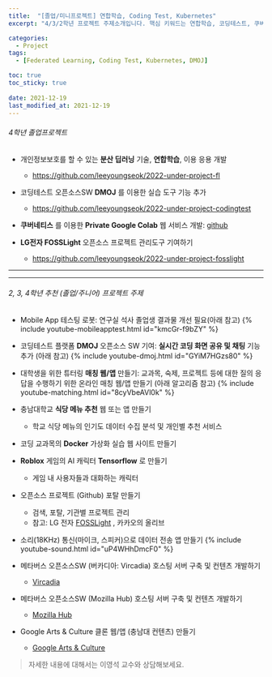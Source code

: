 ```yaml
---
title:  "[졸업/미니프로젝트] 연합학습, Coding Test, Kubernetes"
excerpt: "4/3/2학년 프로젝트 주제소개입니다. 핵심 키워드는 연합학습, 코딩테스트, 쿠버네티스, 도커, 공개SW 입니다. "

categories:
  - Project
tags:
  - [Federated Learning, Coding Test, Kubernetes, DMOJ]

toc: true
toc_sticky: true
 
date: 2021-12-19
last_modified_at: 2021-12-19
---
```


###### 4학년 졸업프로젝트 

* 개인정보보호를 할 수 있는 __분산 딥러닝__ 기술, __연합학습__, 이용 응용 개발
  - <https://github.com/leeyoungseok/2022-under-project-fl>

* 코딩테스트 오픈소스SW __DMOJ__ 를 이용한 실습 도구 기능 추가
  - <https://github.com/leeyoungseok/2022-under-project-codingtest>

*   __쿠버네티스__ 를 이용한 __Private Google Colab__ 웹 서비스 개발: [github](https://github.com/leeyoungseok/2022-under-project-kube)

* __LG전자 FOSSLight__ 오픈소스 프로젝트 관리도구 기여하기
  - <https://github.com/leeyoungseok/2022-under-project-fosslight>
<hr>

* * *

######  2, 3, 4학년 추천 (졸업/주니어) 프로젝트 주제

* Mobile App 테스팅 로봇: 연구실 석사 졸업생 결과물 개선 필요(아래 참고)
  {% include youtube-mobileapptest.html id="kmcGr-f9bZY" %}  

* 코딩테스트 플랫폼 __DMOJ__ 오픈소스 SW 기여: __실시간 코딩 화면 공유 및 채팅__ 기능 추가 (아래 참고)
  {% include youtube-dmoj.html id="GYiM7HGzs80" %}

* 대학생을 위한 튜터링 __매칭 웹/앱__ 만들기: 교과목, 숙제, 프로젝트 등에 대한 질의 응답을 수행하기 위한 온라인 매칭 웹/앱 만들기 (아래 알고리즘 참고)
  {% include youtube-matching.html id="8cyVbeAVl0k" %}

* 충남대학교 __식당 메뉴 추천__ 웹 또는 앱 만들기
  - 학교 식당 메뉴의 인기도 데이터 수집 분석 및 개인별 추천 서비스

* 코딩 교과목의 __Docker__ 가상화 실습 웹 사이트 만들기

* __Roblox__ 게임의 AI 캐릭터 __Tensorflow__ 로 만들기
  - 게임 내 사용자들과 대화하는 캐릭터

* 오픈소스 프로젝트 (Github) 포탈 만들기
  - 검색, 포탈, 기관별 프로젝트 관리
  - 참고: LG 전자 [FOSSLight](https://fosslight.org/fosslight-guide/) , 카카오의 올리브

* 소리(18KHz) 통신(마이크, 스피커)으로 데이터 전송 앱 만들기
  {% include youtube-sound.html id="uP4WHhDmcF0" %}

* 메타버스 오픈소스SW (버카디아: Vircadia) 호스팅 서버 구축 및 컨텐츠 개발하기
  - [Vircadia](https://github.com/vircadia/vircadia)

* 메타버스 오픈소스SW (Mozilla Hub) 호스팅 서버 구축 및 컨텐츠 개발하기
  - [Mozilla Hub](https://hubs.mozilla.com/docs/hubs-cloud-intro.html)

* Google Arts & Culture 클론 웹/앱 (충남대 컨텐츠) 만들기 
  - [Google Arts & Culture](https://artsandculture.google.com)

> 자세한 내용에 대해서는 이영석 교수와 상담해보세요.